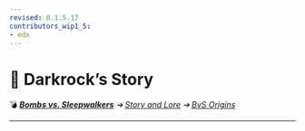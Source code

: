 ```yaml
---
revised: 0.1.5.17
contributors_wip1_5:
- edx
---
```


# 📁 Darkrock’s Story

💣 ***[Bombs vs. Sleepwalkers][home]** ➔ [Story and Lore][story] ➔ [BvS Origins][story_bvso]*

****

[home]: /README.md
[story]: /story/readme.md
[story_bvso]: /story/bvso/readme.md
